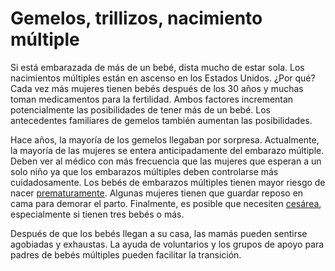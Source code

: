 Gemelos, trillizos, nacimiento múltiple
=======================================


Si está embarazada de más de un bebé, dista mucho de estar sola. Los nacimientos múltiples están en ascenso en los Estados Unidos. ¿Por qué? Cada vez más mujeres tienen bebés después de los 30 años y muchas toman medicamentos para la fertilidad. Ambos factores incrementan potencialmente las posibilidades de tener más de un bebé. Los antecedentes familiares de gemelos también aumentan las posibilidades.


Hace años, la mayoría de los gemelos llegaban por sorpresa. Actualmente, la mayoría de las mujeres se entera anticipadamente del embarazo múltiple. Deben ver al médico con más frecuencia que las mujeres que esperan a un solo niño ya que los embarazos múltiples deben controlarse más cuidadosamente. Los bebés de embarazos múltiples tienen mayor riesgo de nacer [prematuramente](https://medlineplus.gov/spanish/prematurebabies.html). Algunas mujeres tienen que guardar reposo en cama para demorar el parto. Finalmente, es posible que necesiten [cesárea](https://medlineplus.gov/spanish/cesareandelivery.html), especialmente si tienen tres bebés o más. 


Después de que los bebés llegan a su casa, las mamás pueden sentirse agobiadas y exhaustas. La ayuda de voluntarios y los grupos de apoyo para padres de bebés múltiples pueden facilitar la transición. 


